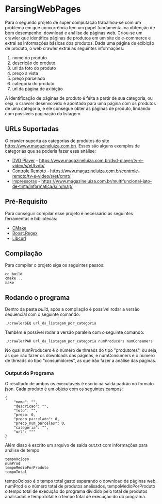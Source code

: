 # ParsingWebPages

Para o segundo projeto de super computação trabalhou-se com um problema em que concorrência tem um papel fundamental na obtenção de bom desempenho: download e análise de páginas web. Criou-se um crawler que identifica páginas de produtos em um site de e-commerce e extrai as informações básicas dos produtos.
Dada uma página de exibição de produto, o web crawler extrai as seguintes informações:

1. nome do produto
2. descrição do produto
3. url da foto do produto
4. preço à vista 
5. preço parcelado
6. categoria do produto
7. url da página de axibição

A identificação de páginas de produto é feita a partir de sua categoria, ou seja, o crawler desenvolvido é apontado para uma página com os produtos de uma categoria, e ele consegue obter as páginas de produto, lindando com possíveis paginação da listagem.

## URLs Suportadas

O crawler suporta as categorias de produtos do site https://www.magazineluiza.com.br/. Esses são alguns exemplos de categorias que se poderia fazer essa análise:

* [DVD Player](https://www.magazineluiza.com.br/dvd-player/tv-e-video/s/et/tvdb/) - https://www.magazineluiza.com.br/dvd-player/tv-e-video/s/et/tvdb/
* [Controle Remoto](https://www.magazineluiza.com.br/controle-remoto/tv-e-video/s/et/cmrt/) - https://www.magazineluiza.com.br/controle-remoto/tv-e-video/s/et/cmrt/
* [Impressoras](https://www.magazineluiza.com.br/multifuncional-jato-de-tinta/informatica/s/in/majt/) - https://www.magazineluiza.com.br/multifuncional-jato-de-tinta/informatica/s/in/majt/


## Pré-Requisito

Para conseguir compilar esse projeto é necessário as seguintes ferramentas e bibliotecas:

* [CMake](https://cmake.org/)
* [Boost.Regex](https://www.boost.org/doc/libs/1_66_0/libs/regex/doc/html/index.html)
* [Libcurl](https://curl.haxx.se/libcurl/)

## Compilação

Para compilar o projeto siga os seguintes passos:

```
cd build
cmake ..
make
```

## Rodando o programa

Dentro da pasta _build_, após a compilação é possível rodar a versão sequencial com o seguinte comando:
```
./crawlerSEQ url_da_listagem_por_categoria
```
Também é possível rodar a versão paralela com o seguinte comando: 
```
./crawlerPAR url_da_listagem_por_categoria numProducers numConsumers
```
No qual numProducers é o número de threads do tipo "produtores", ou seja, as que irão fazer os downloads das páginas, e numConsumers é o numero de threads do tipo "consumidores", as que irão fazer a análise das páginas.

### Output do Programa

O resultado de ambos os executáveis é escrio na saída padrão no formato json. Cada produto é um objeto com os seguintes campos: 

```
{
    "nome": "",
    "descricao": "",
    "foto": "",
    "preco: 0,
    "preco_parcelado": 0,
    "preco_num_parcelas": 0,
    "categoria": "",
    "url": """
}
```
Além disso é escrito um arquivo de saída out.txt com informações para análise de tempo

```
tempoOcioso
numProd
tempoMedioPorProduto
tempoTotal 
```
tempoOcioso é o tempo total gasto esperando o download de páginas web, numProd é o número total de produtos analisados, tempoMedioPorProduto o tempo total de execução do programa dividido pelo total de produtos analisados e tempoTotal é o tempo total de execução do do programa.